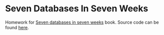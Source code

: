 Seven Databases In Seven Weeks
==============================

Homework for [Seven databases in seven weeks](http://pragprog.com/book/rwdata/seven-databases-in-seven-weeks) book.
Source code can be found [here](http://pragprog.com/titles/rwdata/source_code).
